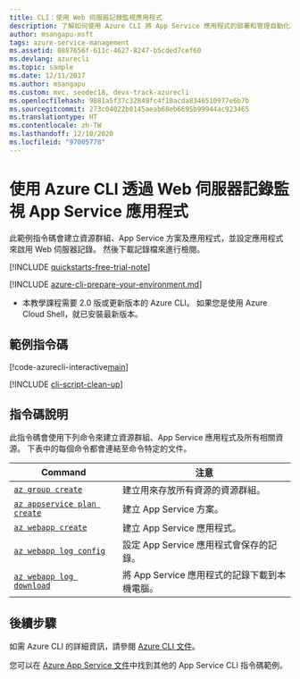 ```yaml
---
title: CLI：使用 Web 伺服器記錄監視應用程式
description: 了解如何使用 Azure CLI 將 App Service 應用程式的部署和管理自動化。 此範例說明如何使用 Web 伺服器記錄監視應用程式。
author: msangapu-msft
tags: azure-service-management
ms.assetid: 0887656f-611c-4627-8247-b5cded7cef60
ms.devlang: azurecli
ms.topic: sample
ms.date: 12/11/2017
ms.author: msangapu
ms.custom: mvc, seodec18, devx-track-azurecli
ms.openlocfilehash: 9881a5f37c32849fc4f10acda8346510977e6b7b
ms.sourcegitcommit: 273c04022b0145aeab68eb6695b99944ac923465
ms.translationtype: HT
ms.contentlocale: zh-TW
ms.lasthandoff: 12/10/2020
ms.locfileid: "97005778"
---
```

# <a name="monitor-an-app-service-app-with-web-server-logs-using-azure-cli"></a>使用 Azure CLI 透過 Web 伺服器記錄監視 App Service 應用程式

此範例指令碼會建立資源群組、App Service 方案及應用程式，並設定應用程式來啟用 Web 伺服器記錄。 然後下載記錄檔來進行檢閱。

[!INCLUDE [quickstarts-free-trial-note](../../../includes/quickstarts-free-trial-note.md)]

[!INCLUDE [azure-cli-prepare-your-environment.md](../../../includes/azure-cli-prepare-your-environment.md)]

 - 本教學課程需要 2.0 版或更新版本的 Azure CLI。 如果您是使用 Azure Cloud Shell，就已安裝最新版本。

## <a name="sample-script"></a>範例指令碼

[!code-azurecli-interactive[main](../../../cli_scripts/app-service/monitor-with-logs/monitor-with-logs.sh "Monitor Logs")]

[!INCLUDE [cli-script-clean-up](../../../includes/cli-script-clean-up.md)]

## <a name="script-explanation"></a>指令碼說明

此指令碼會使用下列命令來建立資源群組、App Service 應用程式及所有相關資源。 下表中的每個命令都會連結至命令特定的文件。

| Command | 注意 |
|---|---|
| [`az group create`](/cli/azure/group#az-group-create) | 建立用來存放所有資源的資源群組。 |
| [`az appservice plan create`](/cli/azure/appservice/plan#az-appservice-plan-create) | 建立 App Service 方案。 |
| [`az webapp create`](/cli/azure/webapp#az-webapp-create) | 建立 App Service 應用程式。 |
| [`az webapp log config`](/cli/azure/webapp/log#az-webapp-log-config) | 設定 App Service 應用程式會保存的記錄。 |
| [`az webapp log download`](/cli/azure/webapp/log#az-webapp-log-download) | 將 App Service 應用程式的記錄下載到本機電腦。 |

## <a name="next-steps"></a>後續步驟

如需 Azure CLI 的詳細資訊，請參閱 [Azure CLI 文件](/cli/azure)。

您可以在 [Azure App Service 文件](../samples-cli.md)中找到其他的 App Service CLI 指令碼範例。
